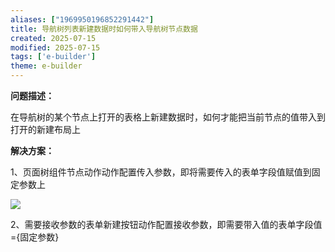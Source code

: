 ```yaml
---
aliases: ["1969950196852291442"]
title: 导航树列表新建数据时如何带入导航树节点数据
created: 2025-07-15
modified: 2025-07-15
tags: ['e-builder']
theme: e-builder
---
```


**问题描述：**

在导航树的某个节点上打开的表格上新建数据时，如何才能把当前节点的值带入到打开的新建布局上

**解决方案：**

1、页面树组件节点动作动作配置传入参数，即将需要传入的表单字段值赋值到固定参数上

![](https://myhelpdoc.oss-cn-heyuan.aliyuncs.com/mdimages/4eace65a7b5717407909d3dd83e96846.jpg)

2、需要接收参数的表单新建按钮动作配置接收参数，即需要带入值的表单字段值={固定参数}

